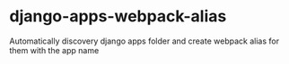 # django-apps-webpack-alias
Automatically discovery django apps folder and create webpack alias for them with the app name
